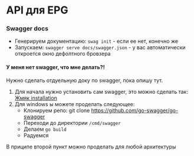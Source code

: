 # API для EPG

### Swagger docs

- Генерируем документацию: `swag init` - если ее нет, конечно же
- Запускаем: `swagger serve docs/swagger.json` - у вас автоматически откроется окно дефолтного бровзера

#### У меня нет swagger, что мне делать?!

Нужно сделать отдуельную доку по swagger, пока опишу тут.

1. Для начала нужно установить сам swagger, это можно сделать так: [Жмяк installation](https://goswagger.io/install.html)
2. Для windows ы можете проделать следующее:
    - Клонируем репо: git clone https://github.com/go-swagger/go-swagger
    - Переходи до директории `/cmd/swagger`
    - Делаем `go build`
    - Радуемся
    
В приципе второй пункт можно проделать для любой архитектуры
